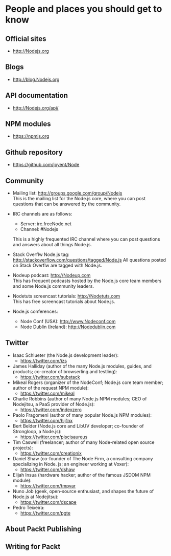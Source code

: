 # People and places you should get to know

## Official sites
* http://Nodejs.org  

## Blogs
* http://blog.Nodejs.org  

## API documentation
* http://Nodejs.org/api/  

## NPM modules
* https://npmjs.org  

## Github repository
* https://github.com/joyent/Node  

## Community
* Mailing list: http://groups.google.com/group/Nodejs  
  This is the mailing list for the Node.js core, where you can post questions that can be answered by the community.  
* IRC channels are as follows:  
  * Server: irc.freeNode.net  
  * Channel: #Nodejs  

  This is a highly frequented IRC channel where you can post questions and answers about all things Node.js.  

* Stack Overflw Node.js tag: http://stackoverflow.com/questions/tagged/Node.js All questions posted on Stack Overflw are tagged with Node.js.  

* Nodeup podcast: http://Nodeup.com  
  This has frequent podcasts hosted by the Node.js core team members and some Node.js community leaders.  

* Nodetuts screencast tutorials: http://Nodetuts.com  
  This has free screencast tutorials about Node.js.  

* Node.js conferences:  
  * Node Conf (USA): http://www.Nodeconf.com  
  * Node Dublin (Ireland): http://Nodedublin.com  

## Twitter
* Isaac Schlueter (the Node.js development leader):  
  * https://twitter.com/izs  
* James Halliday (author of the many Node.js modules, guides, and products; co-creator of browserling and testling):  
  * https://twitter.com/substack  
* Mikeal Rogers (organizer of the NodeConf; Node.js core team member; author of the request NPM module):  
  * https://twitter.com/mikeal  
* Charlie Robbins (author of many Node.js NPM modules; CEO of Nodejitsu, a PaaS provider of Node.js):  
  * https://twitter.com/indexzero  
* Paolo Fragomeni (author of many popular Node.js NPM modules):  
  * https://twitter.com/hij1nx  
* Bert Belder (Node.js core and LibUV developer; co-founder of Strongloop, a Node.js):  
  * https://twitter.com/piscisaureus  
* Tim Caswell (freelancer; author of many Node-related open source projects):  
  * https://twitter.com/creationix  
* Daniel Shaw (co-founder of The Node Firm, a consulting company specializing in Node. js; an engineer working at Voxer):  
  * https://twitter.com/dshaw  
* Elijah Insua (hardware hacker; author of the famous JSDOM NPM module):  
  * https://twitter.com/tmpvar  
* Nuno Job (geek, open-source enthusiast, and shapes the future of Node.js at Nodejitsu):  
  * https://twitter.com/dscape  
* Pedro Teixeira:  
  * https://twitter.com/pgte  

## About Packt Publishing

## Writing for Packt